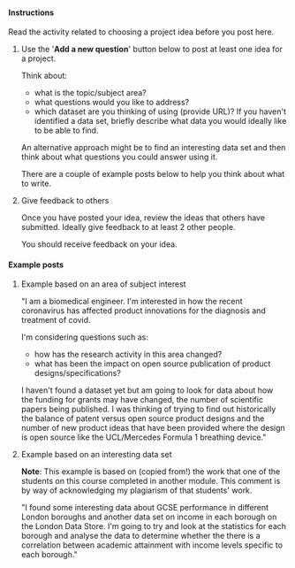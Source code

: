 #### Instructions
Read the activity related to choosing a project idea before you post here.  

1. Use the '**Add a new question**' button below to post at least one idea for a project. 
 
   Think about:

   - what is the topic/subject area?
   - what questions would you like to address?
   - which dataset are you thinking of using (provide URL)? If you haven't identified a data set, briefly describe what data you would ideally like to be able to find.

   An alternative approach might be to find an interesting data set and then think about what questions you could answer using it.

   There are a couple of example posts below to help you think about what to write.

2. Give feedback to others

   Once you have posted your idea, review the ideas that others have submitted. Ideally give feedback to at least 2 other people.  

   You should receive feedback on your idea.

#### Example posts
1. Example based on an area of subject interest

   "I am a biomedical engineer. I'm interested in how the recent coronavirus has affected product innovations for the diagnosis and treatment of covid. 

   I'm considering questions such as:
   - how has the research activity in this area changed?
   - what has been the impact on open source publication of product designs/specifications?

   I haven't found a dataset yet but am going to look for data about how the funding for grants may have changed, the number of scientific papers being published. I was thinking of trying to find out historically the balance of patent versus open source product designs and the number of new product ideas that have been provided where the design is open source like the UCL/Mercedes Formula 1 breathing device."

2. Example based on an interesting data set

   **Note**: This example is based on (copied from!) the work that one of the students on this course completed in another module. This comment is by way of acknowledging my plagiarism of that students' work.

   "I found some interesting data about GCSE performance in different London boroughs and another data set on income in each borough on the London Data Store. I'm going to try and look at the statistics for each borough and analyse the data to determine whether the there is a correlation between academic attainment with income levels specific to each borough."
   